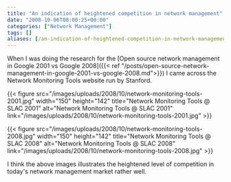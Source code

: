 ```yaml
---
title: "An indication of heightened competition in network management"
date: "2008-10-06T08:00:25+00:00"
categories: ["Network Management"]
tags: []
aliases: [/an-indication-of-heightened-competition-in-network-management/]
---
```


When I was doing the research for the [Open source network management in Google 2001 vs Google 2008]({{< ref "/posts/open-source-network-management-in-google-2001-vs-google-2008.md">}}) I came across the Network Monitoring Tools website run by Stanford.

{{< figure src="/images/uploads/2008/10/network-monitoring-tools-2001.jpg" width="150" height="142" title="Network Monitoring Tools @ SLAC 2001" alt="Network Monitoring Tools @ SLAC 2001" link="/images/uploads/2008/10/network-monitoring-tools-2001.jpg" >}}

{{< figure src="/images/uploads/2008/10/network-monitoring-tools-2008.jpg" width="150" height="142" title="Network Monitoring Tools @ SLAC 2008" alt="Network Monitoring Tools @ SLAC 2008" link="/images/uploads/2008/10/network-monitoring-tools-2008.jpg" >}}

I think the above images illustrates the heightened level of competition in today's network management market rather well.
